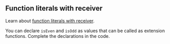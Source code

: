 ## Function literals with receiver

Learn about [function literals with receiver](https://kotlinlang.org/docs/lambdas.html#function-literals-with-receiver).

You can declare `isEven` and `isOdd` as values that can be called as extension functions.
Complete the declarations in the code.
